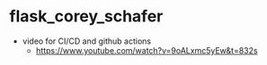 # flask_corey_schafer


- video for CI/CD and github actions
    - https://www.youtube.com/watch?v=9oALxmc5yEw&t=832s